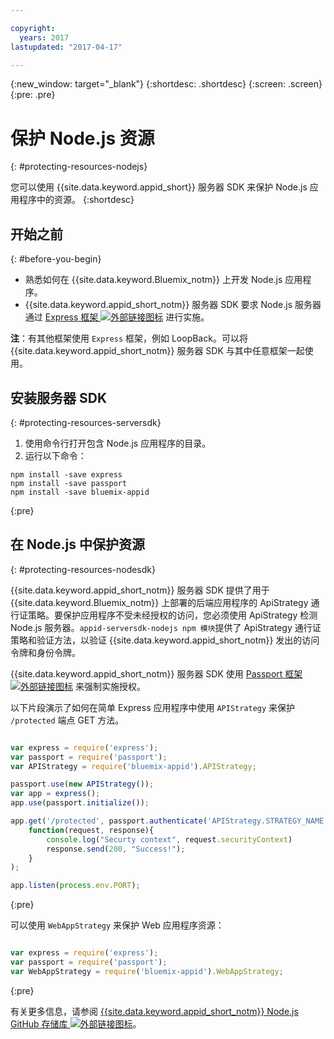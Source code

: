 ```yaml
---

copyright:
  years: 2017
lastupdated: "2017-04-17"

---
```


{:new_window: target="_blank"}
{:shortdesc: .shortdesc}
{:screen: .screen}
{:pre: .pre}

# 保护 Node.js 资源
{: #protecting-resources-nodejs}

您可以使用 {{site.data.keyword.appid_short}} 服务器 SDK 来保护 Node.js 应用程序中的资源。
{:shortdesc}

## 开始之前
{: #before-you-begin}

* 熟悉如何在 {{site.data.keyword.Bluemix_notm}} 上开发 Node.js 应用程序。
* {{site.data.keyword.appid_short_notm}} 服务器 SDK 要求 Node.js 服务器通过 <a href="http://expressjs.com/" target="_blank">Express 框架 <img src="../../icons/launch-glyph.svg" alt="外部链接图标"></a> 进行实施。

**注**：有其他框架使用 `Express` 框架，例如 LoopBack。可以将 {{site.data.keyword.appid_short_notm}} 服务器 SDK 与其中任意框架一起使用。


## 安装服务器 SDK
{: #protecting-resources-serversdk}

1. 使用命令行打开包含 Node.js 应用程序的目录。
2. 运行以下命令：

  ```
  npm install -save express
  npm install -save passport
  npm install -save bluemix-appid
  ```
  {:pre}

## 在 Node.js 中保护资源
{: #protecting-resources-nodesdk}

{{site.data.keyword.appid_short_notm}} 服务器 SDK 提供了用于 {{site.data.keyword.Bluemix_notm}} 上部署的后端应用程序的 ApiStrategy 通行证策略。要保护应用程序不受未经授权的访问，您必须使用 ApiStrategy 检测 Node.js 服务器。`appid-serversdk-nodejs npm 模块`提供了 ApiStrategy 通行证策略和验证方法，以验证 {{site.data.keyword.appid_short_notm}} 发出的访问令牌和身份令牌。

{{site.data.keyword.appid_short_notm}} 服务器 SDK 使用 <a href="http://passportjs.org/" target="_blank">Passport 框架 <img src="../../icons/launch-glyph.svg" alt="外部链接图标"></a> 来强制实施授权。

以下片段演示了如何在简单 Express 应用程序中使用 `APIStrategy` 来保护 `/protected` 端点 GET 方法。

  ```JavaScript

  var express = require('express');
  var passport = require('passport');
  var APIStrategy = require('bluemix-appid').APIStrategy;

  passport.use(new APIStrategy());
  var app = express();
  app.use(passport.initialize());

  app.get('/protected', passport.authenticate('APIStrategy.STRATEGY_NAME', {session: false }),
      function(request, response){
          console.log("Securty context", request.securityContext)    
          response.send(200, "Success!");
      }
  );

  app.listen(process.env.PORT);
```
  {:pre}

可以使用 `WebAppStrategy` 来保护 Web 应用程序资源：

  ```JavaScript

  var express = require('express');
  var passport = require('passport');
  var WebAppStrategy = require('bluemix-appid').WebAppStrategy;
  ```
  {:pre}

有关更多信息，请参阅 <a href="https://github.com/ibm-cloud-security/appid-serversdk-nodejs" target="_blank">{{site.data.keyword.appid_short_notm}} Node.js GitHub 存储库 <img src="../../icons/launch-glyph.svg" alt="外部链接图标"></a>。
